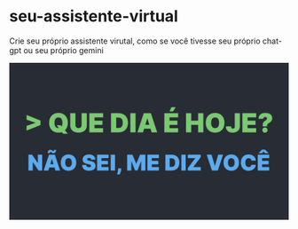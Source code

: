 # seu-assistente-virtual
Crie seu próprio assistente virutal, como se você tivesse seu próprio chat-gpt ou seu próprio gemini

[![Assista o vídeo](/capa/gemini.png)](https://youtu.be/6ImX_ADXIJk)
